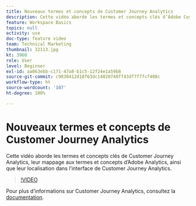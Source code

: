 ```yaml
---
title: Nouveaux termes et concepts de Customer Journey Analytics
description: Cette vidéo aborde les termes et concepts clés d’Adobe Customer Journey Analytics, leur mappage aux termes et concepts d’Adobe Analytics, ainsi que leur localisation dans l’interface de Customer Journey Analytics.
feature: Workspace Basics
topics: null
activity: use
doc-type: feature video
team: Technical Marketing
thumbnail: 32113.jpg
kt: 3960
role: User
level: Beginner
exl-id: aa063ebb-c171-47a8-b1c5-12f24e1a59b8
source-git-commit: c9830412d18f63dc14020748ff43df7f7fcf408c
workflow-type: ht
source-wordcount: '107'
ht-degree: 100%

---
```


# Nouveaux termes et concepts de Customer Journey Analytics

Cette vidéo aborde les termes et concepts clés de Customer Journey Analytics, leur mappage aux termes et concepts d’Adobe Analytics, ainsi que leur localisation dans l’interface de Customer Journey Analytics.

>[!VIDEO](https://video.tv.adobe.com/v/32113/?quality=12&learn=on)

Pour plus d’informations sur Customer Journey Analytics, consultez la [documentation](https://experienceleague.adobe.com/docs/analytics-platform/using/cja-landing.html?lang=fr).
